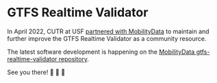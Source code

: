 # GTFS Realtime Validator

In April 2022, CUTR at USF [partnered with MobilityData](https://mobilitydata.org/mobilitydata-and-usf-partner-to-improve-real-time-transit-information/) to maintain and further improve the GTFS Realtime Validator as a community resource.

The latest software development is happening on the [MobilityData gtfs-realtime-validator repository](https://github.com/MobilityData/gtfs-realtime-validator).

See you there! :bus: :railway_car: :light_rail:
